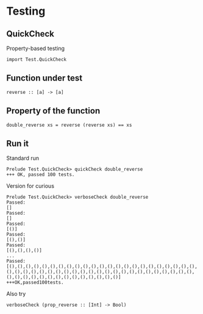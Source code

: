 # Testing

## QuickCheck
Property-based testing

    import Test.QuickCheck

## Function under test
    reverse :: [a] -> [a]

## Property of the function
    double_reverse xs = reverse (reverse xs) == xs

## Run it
Standard run

    Prelude Test.QuickCheck> quickCheck double_reverse 
    +++ OK, passed 100 tests.

Version for curious

    Prelude Test.QuickCheck> verboseCheck double_reverse
    Passed:
    []
    Passed:
    []
    Passed:
    [()]
    Passed:
    [(),()]
    Passed:
    [(),(),(),()]
    ...
    Passed:
    [(),(),(),(),(),(),(),(),(),(),(),(),(),(),(),(),(),(),(),(),(),(),(),(),(),(),(),(),(),(),(),(),(),(),(),(),(),(),(),(),(),(),(),(),(),(),(),(),(),(),(),(),(),(),(),(),(),(),(),()]
    +++OK,passed100tests.

Also try

    verboseCheck (prop_reverse :: [Int] -> Bool)
